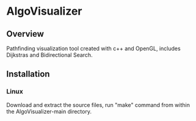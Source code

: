 # AlgoVisualizer

## Overview

Pathfinding visualization tool created with c++ and OpenGL, includes Dijkstras and Bidirectional Search.

## Installation

### Linux
Download and extract the source files, run "make" command from within the AlgoVisualizer-main directory. 
  

